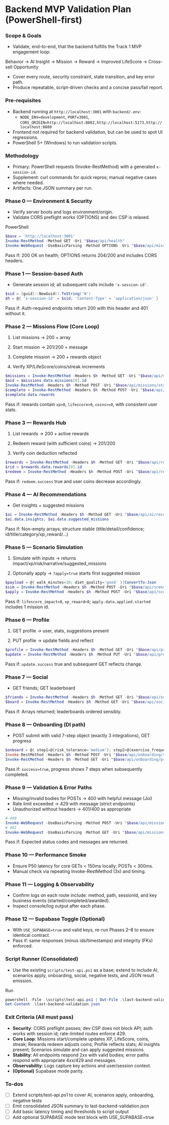 <!-- e11d25b3-d6e9-438a-9894-959dbeb8d4a9 40996ab8-a17e-4ca8-b185-c4711fa04474 -->
# Backend MVP Validation Plan (PowerShell-first)

### Scope & Goals

- Validate, end-to-end, that the backend fulfills the Track 1 MVP engagement loop:

Behavior → AI Insight → Mission → Reward → Improved LifeScore → Cross-sell Opportunity

- Cover every route, security constraint, state transition, and key error path.
- Produce repeatable, script-driven checks and a concise pass/fail report.

### Pre-requisites

- Backend running at `http://localhost:3001` with `backend/.env`:
  - `NODE_ENV=development`, `PORT=3001`, `CORS_ORIGIN=http://localhost:8082,http://localhost:5173,http://localhost:8080`
- Frontend not required for backend validation, but can be used to spot UI regressions.
- PowerShell 5+ (Windows) to run validation scripts.

### Methodology

- Primary: PowerShell requests (Invoke-RestMethod) with a generated `x-session-id`.
- Supplement: curl commands for quick repros; manual negative cases where needed.
- Artifacts: One JSON summary per run.

### Phase 0 — Environment & Security

- Verify server boots and logs environment/origin.
- Validate CORS preflight works (OPTIONS) and dev CSP is relaxed.

PowerShell

```powershell
$base = 'http://localhost:3001'
Invoke-RestMethod -Method GET -Uri "$base/api/health"
Invoke-WebRequest -UseBasicParsing -Method OPTIONS -Uri "$base/api/missions" -Headers @{ 'Origin'='http://localhost:8082'; 'Access-Control-Request-Method'='GET' }
```

Pass if: 200 OK on health; OPTIONS returns 204/200 and includes CORS headers.

### Phase 1 — Session-based Auth

- Generate session id; all subsequent calls include `'x-session-id'`.
```powershell
$sid = [guid]::NewGuid().ToString('N')
$h = @{ 'x-session-id' = $sid; 'Content-Type' = 'application/json' }
```


Pass if: Auth-required endpoints return 200 with this header and 401 without it.

### Phase 2 — Missions Flow (Core Loop)

1) List missions → 200 + array

2) Start mission → 201/200 + message

3) Complete mission → 200 + rewards object

4) Verify XP/LifeScore/coins/streak increments

```powershell
$missions = Invoke-RestMethod -Headers $h -Method GET -Uri "$base/api/missions"
$mid = $missions.data.missions[0].id
Invoke-RestMethod -Headers $h -Method POST -Uri "$base/api/missions/start" -Body (@{ missionId=$mid }|ConvertTo-Json)
$complete = Invoke-RestMethod -Headers $h -Method POST -Uri "$base/api/missions/complete" -Body (@{ missionId=$mid }|ConvertTo-Json)
$complete.data.rewards
```

Pass if: rewards contain `xp>0`, `lifescore>0`, `coins>=0`, with consistent user stats.

### Phase 3 — Rewards Hub

1) List rewards → 200 + active rewards

2) Redeem reward (with sufficient coins) → 201/200

3) Verify coin deduction reflected

```powershell
$rewards = Invoke-RestMethod -Headers $h -Method GET -Uri "$base/api/rewards"
$rid = $rewards.data.rewards[0].id
$redeem = Invoke-RestMethod -Headers $h -Method POST -Uri "$base/api/rewards/redeem" -Body (@{ rewardId=$rid }|ConvertTo-Json)
```

Pass if: `redeem.success` true and user coins decrease accordingly.

### Phase 4 — AI Recommendations

- Get insights + suggested missions
```powershell
$ai = Invoke-RestMethod -Headers $h -Method GET -Uri "$base/api/ai/recommendations"
$ai.data.insights; $ai.data.suggested_missions
```


Pass if: Non-empty arrays; structure stable (title/detail/confidence; id/title/category/xp_reward/...)

### Phase 5 — Scenario Simulation

1) Simulate with inputs → returns impact/xp/risk/narrative/suggested_missions

2) Optionally apply → `?apply=true` starts first suggested mission

```powershell
$payload = @{ walk_minutes=30; diet_quality='good' }|ConvertTo-Json
$sim = Invoke-RestMethod -Headers $h -Method POST -Uri "$base/api/scenarios/simulate" -Body $payload
$apply = Invoke-RestMethod -Headers $h -Method POST -Uri "$base/api/scenarios/simulate?apply=true" -Body $payload
```

Pass if: `lifescore_impact>0`, `xp_reward>0`; `apply.data.applied.started` includes 1 mission id.

### Phase 6 — Profile

1) GET profile → user, stats, suggestions present

2) PUT profile → update fields and reflect

```powershell
$profile = Invoke-RestMethod -Headers $h -Method GET -Uri "$base/api/profile"
$update = Invoke-RestMethod -Headers $h -Method PUT -Uri "$base/api/profile" -Body (@{ username='hero' }|ConvertTo-Json)
```

Pass if: `update.success` true and subsequent GET reflects change.

### Phase 7 — Social

- GET friends; GET leaderboard
```powershell
$friends = Invoke-RestMethod -Headers $h -Method GET -Uri "$base/api/social/friends"
$board = Invoke-RestMethod -Headers $h -Method GET -Uri "$base/api/social/leaderboard"
```


Pass if: Arrays returned; leaderboards ordered sensibly.

### Phase 8 — Onboarding (DI path)

- POST submit with valid 7-step object (exactly 3 integrations), GET progress
```powershell
$onboard = @{ step1=@{risk_tolerance='medium'}; step2=@{exercise_frequency=3;diet_quality='good';daily_routine='moderate'}; step3=@{dependents=1}; step4=@{investment_risk='moderate'}; step5=@{coverage_types=@('health')}; step6=@{integrations=@('QIC Mobile App','QIC Health Portal','QIC Rewards Program')}; step7=@{} } | ConvertTo-Json -Depth 5
Invoke-RestMethod -Headers $h -Method POST -Uri "$base/api/onboarding/submit" -Body $onboard
Invoke-RestMethod -Headers $h -Method GET -Uri "$base/api/onboarding/progress"
```


Pass if: `success=true`, progress shows 7 steps when subsequently completed.

### Phase 9 — Validation & Error Paths

- Missing/invalid bodies for POSTs → 400 with helpful message (Joi)
- Rate limit exceeded → 429 with message (strict endpoints)
- Unauthorized without headers → 401/400 as appropriate
```powershell
# 400
Invoke-WebRequest -UseBasicParsing -Method POST -Uri "$base/api/missions/start" -Headers $h -Body (@{}|ConvertTo-Json)
# 401
Invoke-WebRequest -UseBasicParsing -Method GET -Uri "$base/api/missions"
```


Pass if: Expected status codes and messages are returned.

### Phase 10 — Performance Smoke

- Ensure P50 latency for core GETs < 150ms locally; POSTs < 300ms.
- Manual check via repeating Invoke-RestMethod (3x) and timing.

### Phase 11 — Logging & Observability

- Confirm logs on each route include: method, path, sessionId, and key business events (started/completed/awarded).
- Inspect console/log output after each phase.

### Phase 12 — Supabase Toggle (Optional)

- With `USE_SUPABASE=true` and valid keys, re-run Phases 2–8 to ensure identical contract.
- Pass if: same responses (minus ids/timestamps) and integrity (FKs) enforced.

### Script Runner (Consolidated)

- Use the existing `scripts/test-api.ps1` as a base; extend to include AI, scenarios apply, onboarding, social, negative tests, and JSON result emission.

Run

```powershell
powershell -File .\scripts\test-api.ps1 | Out-File .\last-backend-validation.json
Get-Content .\last-backend-validation.json
```

### Exit Criteria (All must pass)

- **Security**: CORS preflight passes; dev CSP does not block API; auth works with session id; rate-limited routes enforce 429.
- **Core Loop**: Missions start/complete updates XP, LifeScore, coins, streak; Rewards redeem adjusts coins; Profile reflects stats; AI insights present; Scenarios simulate and can apply suggested missions.
- **Stability**: All endpoints respond 2xx with valid bodies; error paths respond with appropriate 4xx/429 and messages.
- **Observability**: Logs capture key actions and user/session context.
- **(Optional)** Supabase mode parity.

### To-dos

- [ ] Extend scripts/test-api.ps1 to cover AI, scenarios apply, onboarding, negative tests
- [ ] Emit consolidated JSON summary to last-backend-validation.json
- [ ] Add basic latency timing and thresholds to script output
- [ ] Add optional SUPABASE mode test block with USE_SUPABASE=true